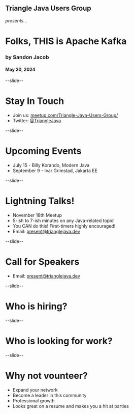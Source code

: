 ## Triangle Java Users Group
<em>presents...</em>
# Folks, THIS is Apache Kafka
### by Sandon Jacob
#### May 20, 2024

--slide--

# Stay In Touch

* Join us: <a href="https://meetup.com/Triangle-Java-Users-Group/">meetup.com/Triangle-Java-Users-Group/</a>
* Twitter: <a href="https://twitter.com/TriangleJava">@TriangleJava</a>


--slide--

# Upcoming Events
* July 15 - Billy Korando, Modern Java
* September 9 - Ivar Grimstad, Jakarta EE

--slide--

# Lightning Talks!
* November 18th Meetup
* 5-ish to 7-ish minutes on any Java-related topic!
* You CAN do this! First-timers highly encouraged!
* Email: present@trianglejava.dev


--slide--

# Call for Speakers
* Email: present@trianglejava.dev
<!-- Maybe we should have a CFP -->

<!-- Community events go here on a new slide -->

--slide--

# Who is hiring?

--slide--

# Who is looking for work?

--slide--

# Why not vounteer?
* Expand your network
* Become a leader in this community
* Professional growth
* Looks great on a resume and makes you a hit at parties

